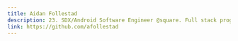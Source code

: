 ```yaml
---
title: Aidan Follestad
description: 23. SDX/Android Software Engineer @square. Full stack programmer (Android, web, backend). Motorcycle rider. PC/PS4 Gamer. Rock/metal music.
link: https://github.com/afollestad
---
```

